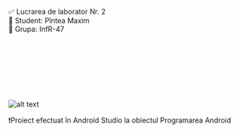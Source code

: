 ✅ Lucrarea de laborator Nr. 2 <br>
👔 Student: Pîntea Maxim <br>
📃 Grupa: InfR-47 <br> <br> <br> <br> <br> <br> <br> <br>


![alt text]([http://url/to/img.png](https://i.imgur.com/oAxC8tZ.png))


❗Proiect efectuat în Android Studio la obiectul Programarea Android <br>
